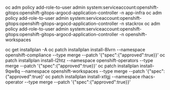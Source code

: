 oc adm policy add-role-to-user admin system:serviceaccount:openshift-gitops:openshift-gitops-argocd-application-controller -n app-infra
oc adm policy add-role-to-user admin system:serviceaccount:openshift-gitops:openshift-gitops-argocd-application-controller -n stackrox
oc adm policy add-role-to-user admin system:serviceaccount:openshift-gitops:openshift-gitops-argocd-application-controller -n openshift-workspaces

oc get installplan -A
oc patch installplan install-8lvrn --namespace openshift-compliance --type merge --patch '{"spec":{"approved":true}}'
oc patch installplan install-l2htz --namespace openshift-operators --type merge --patch '{"spec":{"approved":true}}'
oc patch installplan install-9qw8q --namespace openshift-workspaces --type merge --patch '{"spec":{"approved":true}'
oc patch installplan install-xtlgj --namespace rhacs-operator --type merge --patch '{"spec":{"approved":true}}'
